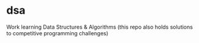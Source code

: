 # dsa
Work learning Data Structures &amp; Algorithms (this repo also holds solutions to competitive programming challenges)
